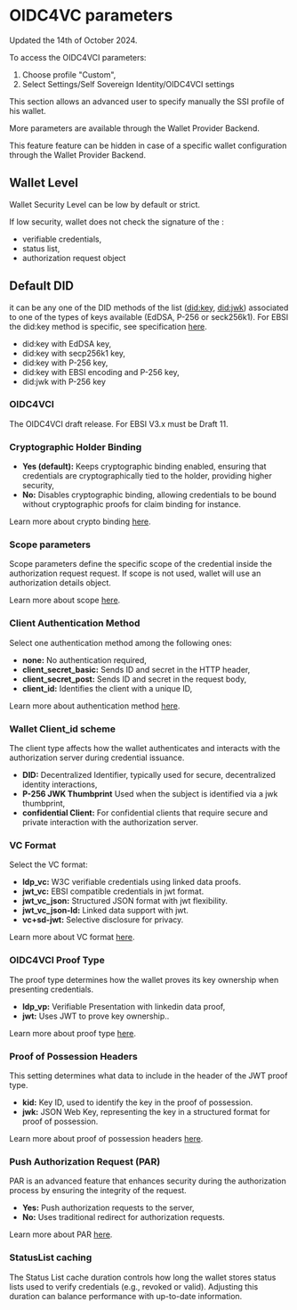 # OIDC4VC parameters

Updated the 14th of October 2024.

To access the OIDC4VCI parameters:

1. Choose profile "Custom",
2. Select  Settings/Self Sovereign Identity/OIDC4VCI settings

This section allows an advanced user to specify manually the SSI profile of his wallet.

More parameters are available through the Wallet Provider Backend.

This feature feature can be hidden in case of a specific wallet configuration through the Wallet Provider Backend.

## Wallet Level

Wallet Security Level can be low by default or strict.

If low security, wallet does not check the signature of the :

* verifiable credentials,
* status list,
* authorization request object

## Default DID

it can be any one of the DID methods of the list ([did:key](https://w3c-ccg.github.io/did-method-key/), [did:jwk](https://github.com/quartzjer/did-jwk/blob/main/spec.md)) associated to one of the types of keys available (EdDSA, P-256 or seck256k1). For EBSI the did:key method is specific, see specification [here](https://hub.ebsi.eu/vc-framework/did/natural-person).

* did:key with EdDSA key,
* did:key with secp256k1 key,
* did:key with P-256 key,
* did:key with EBSI encoding and P-256 key,
* did:jwk with P-256 key

### OIDC4VCI

The OIDC4VCI draft release. For EBSI V3.x must be Draft 11.

### Cryptographic Holder Binding

* **Yes (default):** Keeps cryptographic binding enabled, ensuring that credentials are cryptographically tied to the holder, providing higher security,
* **No:** Disables cryptographic binding, allowing credentials to be bound without cryptographic proofs for claim binding for instance.

Learn more about crypto binding [here](https://openid.net/specs/openid-4-verifiable-credential-issuance-1_0.html#name-claims-based-binding-of-the).

### Scope parameters

Scope parameters define the specific scope of the credential inside the authorization request request. If scope is not used, wallet will use an authorization details object.

Learn more about scope [here](https://openid.net/specs/openid-4-verifiable-credential-issuance-1_0.html#name-using-scope-parameter-to-re).

### Client Authentication Method

Select one authentication method among the following ones:

* **none:** No authentication required,
* **client_secret_basic:** Sends ID and secret in the HTTP header,
* **client_secret_post:** Sends ID and secret in the request body,
* **client_id:** Identifies the client with a unique ID,

Learn more about authentication method [here](https://www.rfc-editor.org/rfc/rfc6749#section-2.3).

### Wallet Client_id scheme

The client type affects how the wallet authenticates and interacts with the authorization server during credential issuance.

* **DID:** Decentralized Identifier, typically used for secure, decentralized identity interactions,
* **P-256 JWK Thumbprint** Used when the subject is identified via a jwk thumbprint,
* **confidential Client:** For confidential clients that require secure and private interaction with the authorization server.

### VC Format

Select the VC format:

* **ldp_vc:** W3C verifiable credentials using linked data proofs.
* **jwt_vc:** EBSI compatible credentials in jwt format.
* **jwt_vc_json:** Structured JSON format with jwt flexibility.
* **jwt_vc_json-ld:** Linked data support with jwt.
* **vc+sd-jwt:** Selective disclosure for privacy.

Learn more about VC format [here](https://www.w3.org/TR/vc-data-model/).

### OIDC4VCI Proof Type

The proof type determines how the wallet proves its key ownership when presenting credentials.

* **ldp_vp:** Verifiable Presentation with linkedin data proof,
* **jwt:** Uses JWT to prove key ownership..

Learn more about proof type [here](https://openid.net/specs/openid-4-verifiable-credential-issuance-1_0.html#name-proof-types).

### Proof of Possession Headers

This setting determines what data to include in the header of the JWT proof type.

* **kid:** Key ID, used to identify the key in the proof of possession.
* **jwk:** JSON Web Key, representing the key in a structured format for proof of possession.

Learn more about proof of possession headers [here](https://openid.net/specs/openid-4-verifiable-credential-issuance-1_0.html#name-proof-types).

### Push Authorization Request (PAR)

PAR is an advanced feature that enhances security during the authorization process by ensuring the integrity of the request.

* **Yes:** Push authorization requests to the server,
* **No:** Uses traditional redirect for authorization requests.

Learn more about PAR [here](https://datatracker.ietf.org/doc/html/rfc9126).

### StatusList caching

The Status List cache duration controls how long the wallet stores status lists used to verify credentials (e.g., revoked or valid). Adjusting this duration can balance performance with up-to-date information.
